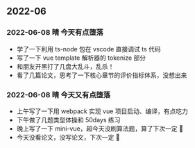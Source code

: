 ## 2022-06

### 2022-06-08 晴 今天有点堕落

- 学了一下利用 ts-node 包在 vscode 直接调试 ts 代码
- 写了一下 vue template 解析器的 tokenize 部分
- 和朋友开黑打了几盘大乱斗，乱杀！
- 看了几篇论文，思考了一下核心章节的评价指标体系，没想出来

### 2022-06-08 晴 今天又有点堕落

- 上午写了一下用 webpack 实现 vue 项目启动、编译，有点吃力
- 下午做了几题类型体操和 50days 练习
- 晚上写了一下 mini-vue，超今天没刷算法题，算了下次一定 🏴󠁧󠁢󠁥󠁮󠁧󠁿
- 今天没看论文，没写论文，下次一定 🏴󠁧󠁢󠁥󠁮󠁧󠁿
